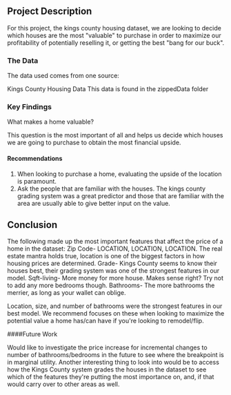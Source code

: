 ## Project Description

For this project, the kings county housing dataset, we are looking to decide which houses are the most "valuable" to purchase in order to maximize our profitability of potentially reselling it, or getting the best "bang for our buck".

### The Data

The data used comes from one source:

Kings County Housing Data
This data is found in the zippedData folder

### Key Findings

What makes a home valuable?

This question is the most important of all and helps us decide which houses we are going to purchase to obtain the most financial upside.


#### Recommendations
1. When looking to purchase a home, evaluating the upside of the location is paramount.
2. Ask the people that are familiar with the houses.  The kings county grading system was a great predictor and those that are familiar with the area are usually able to give better input on the value.

## Conclusion

The following made up the most important features that affect the price of a home in the dataset:
Zip Code- LOCATION, LOCATION, LOCATION.  The real estate mantra holds true, location is one of the biggest factors in how housing prices are determined.
Grade- Kings County seems to know their houses best, their grading system was one of the strongest features in our model.
Sqft-living- More money for more house.  Makes sense right?  Try not to add any more bedrooms though.
Bathrooms- The more bathrooms the merrier, as long as your wallet can oblige.  

Location, size, and number of bathrooms were the strongest features in our best model.  We recommend focuses on these when looking to maximize the potential value a home has/can have if you're looking to remodel/flip.

####Future Work

Would like to investigate the price increase for incremental changes to number of bathrooms/bedrooms in the future to see where the breakpoint is in marginal utility.  Another interesting thing to look into would be to access how the Kings County system grades the houses in the dataset to see which of the features they're putting the most importance on, and, if that would carry over to other areas as well.

